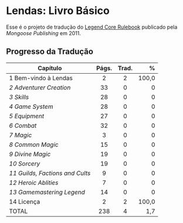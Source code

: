 # Lendas: Livro Básico

Esse é o projeto de tradução do [Legend Core Rulebook](https://www.mongoosepublishing.com/products/legend-core-rulebook?variant=42088757854455) publicado pela _Mongoose Publishing_ em 2011.

## Progresso da Tradução

| Capítulo                        | Págs. | Trad.|    %  |
|---------------------------------|:-----:|:----:|------:|
|   1 Bem-vindo à Lendas          |   2   |   2  | 100,0 |
|  *2 Adventurer Creation*        |  33   |   0  |     0 |
|  *3 Skills*                     |  28   |   0  |     0 |
|  *4 Game System*                |  28   |   0  |     0 |
|  *5 Equipment*                  |  27   |   0  |     0 |
|  *6 Combat*                     |  32   |   0  |     0 |
|  *7 Magic*                      |   3   |   0  |     0 |
|  *8 Common Magic*               |  15   |   0  |     0 |
|  *9 Divine Magic*               |  19   |   0  |     0 |
| *10 Sorcery*                    |  19   |   0  |     0 |
| *11 Guilds, Factions and Cults* |   9   |   0  |     0 |
| *12 Heroic Ablities*            |   7   |   0  |     0 |
| *13 Gamemastering Legend*       |  14   |   0  |     0 |
|  14 Licença                     |   2   |   2  | 100,0 |
|  TOTAL                          | 238   |   4  |   1,7 |
